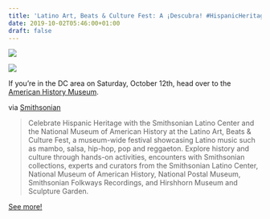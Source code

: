```yaml
---
title: 'Latino Art, Beats & Culture Fest: A ¡Descubra! #HispanicHeritageMonth'
date: 2019-10-02T05:46:00+01:00
draft: false
---
```


[![](https://cdn-blog.adafruit.com/uploads/2019/09/preview-full-adafruit_national_hispanic_heritage_month_2019_blog-1-600x202.jpg)](https://blog.adafruit.com/tag/national-hispanic-american-heritage-month/)

[![](https://cdn-blog.adafruit.com/uploads/2019/09/DgAM5ItxR80rsoW7LTOaHMyu-600x400.jpg)](https://www.si.edu/events/heritagemonth#/?i=1)

If you’re in the DC area on Saturday, October 12th, head over to the [American History Museum](https://www.si.edu/Museums/american-history-museum).

via [Smithsonian](https://www.si.edu/events/heritagemonth#/?i=1)

> Celebrate Hispanic Heritage with the Smithsonian Latino Center and the National Museum of American History at the Latino Art, Beats & Culture Fest, a museum-wide festival showcasing Latino music such as mambo, salsa, hip-hop, pop and reggaeton. Explore history and culture through hands-on activities, encounters with Smithsonian collections, experts and curators from the Smithsonian Latino Center, National Museum of American History, National Postal Museum, Smithsonian Folkways Recordings, and Hirshhorn Museum and Sculpture Garden.

[See more!](https://www.si.edu/events/heritagemonth#/?i=1)